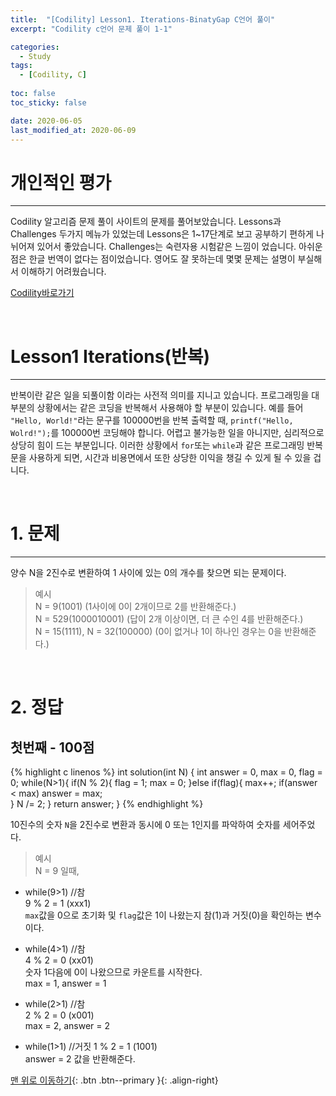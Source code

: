 ```yaml
---
title:  "[Codility] Lesson1. Iterations-BinatyGap C언어 풀이" 
excerpt: "Codility c언어 문제 풀이 1-1"

categories:
  - Study
tags:
  - [Codility, C]
 
toc: false
toc_sticky: false

date: 2020-06-05
last_modified_at: 2020-06-09
---
```

# 개인적인 평가
---
Codility 알고리즘 문제 풀이 사이트의 문제를 풀어보았습니다. Lessons과 Challenges 두가지 메뉴가 있었는데 Lessons은 1~17단계로 보고 공부하기 편하게 나뉘어져 있어서 좋았습니다. Challenges는 숙련자용 시험같은 느낌이 었습니다. 아쉬운점은 한글 번역이 없다는 점이었습니다. 영어도 잘 못하는데 몇몇 문제는 설명이 부실해서 이해하기 어려웠습니다.
<br>

[Codility바로가기](https://app.codility.com/programmers/) 

<br>

# Lesson1 Iterations(반복)
---
  반복이란 같은 일을 되풀이함 이라는 사전적 의미를 지니고 있습니다. 프로그래밍을 대부분의 상황에서는 같은 코딩을 반복해서 사용해야 할 부분이 있습니다. 예를 들어 `"Hello, World!"`라는 문구를 100000번을 반복 출력할 때, `printf("Hello, Wolrd!");`를 100000번 코딩해야 합니다. 어렵고 불가능한 일을 아니지만, 심리적으로 상당히 힘이 드는 부분입니다. 이러한 상황에서 `for`또는 `while`과 같은 프로그래밍 반복문을 사용하게 되면, 시간과 비용면에서 또한 상당한 이익을 챙길 수 있게 될 수 있을 겁니다.

<br>

# 1. 문제
---
양수 N을 2진수로 변환하여 1 사이에 있는 0의 개수를 찾으면 되는 문제이다.    
> 예시   
N = 9(1001) (1사이에 0이 2개이므로 2를 반환해준다.)   
N = 529(1000010001) (답이 2개 이상이면, 더 큰 수인 4를 반환해준다.)   
N = 15(1111), N = 32(100000) (0이 없거나 1이 하나인 경우는 0을 반환해준다.)

<br>

# 2. 정답
## 첫번째 - 100점
{% highlight c linenos %}
int solution(int N) {
    int answer = 0, max = 0, flag = 0;
    while(N>1){
        if(N % 2){
            flag = 1;
            max = 0;
        }else if(flag){
            max++;
            if(answer < max) answer = max;            
        }
        N /= 2;
    }
    return answer;
}
{% endhighlight %}

10진수의 숫자 `N`을 2진수로 변환과 동시에 0 또는 1인지를 파악하여 숫자를 세어주었다.

>예시   
N = 9 일때,

- while(9>1) //참   
9 % 2 = 1 (xxx1)   
`max`값을 0으로 초기화 및 `flag`값은 1이 나왔는지 참(1)과 거짓(0)을 확인하는 변수이다.   

- while(4>1) //참   
4 % 2 = 0 (xx01)      
숫자 1다음에 0이 나왔으므로 카운트를 시작한다.   
max = 1, answer = 1

- while(2>1) //참   
2 % 2 = 0 (x001)   
max = 2, answer = 2

- while(1>1) //거짓 
1 % 2 = 1 (1001)   
answer = 2 값을 반환해준다.

[맨 위로 이동하기](#){: .btn .btn--primary }{: .align-right}